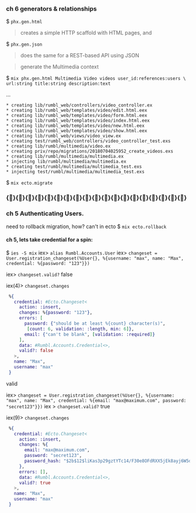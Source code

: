 ### ch 6 generators & relationships

$ `phx.gen.html`

> creates a simple HTTP scaffold with HTML pages, and

$ `phx.gen.json`

> does the same for a REST-based API using JSON


> generate the Multimedia context

$ `mix phx.gen.html Multimedia Video videos user_id:references:users \`
`url:string title:string description:text`

...
```
* creating lib/rumbl_web/controllers/video_controller.ex
* creating lib/rumbl_web/templates/video/edit.html.eex
* creating lib/rumbl_web/templates/video/form.html.eex
* creating lib/rumbl_web/templates/video/index.html.eex
* creating lib/rumbl_web/templates/video/new.html.eex
* creating lib/rumbl_web/templates/video/show.html.eex
* creating lib/rumbl_web/views/video_view.ex
* creating test/rumbl_web/controllers/video_controller_test.exs
* creating lib/rumbl/multimedia/video.ex
* creating priv/repo/migrations/20180704025952_create_videos.exs
* creating lib/rumbl/multimedia/multimedia.ex
* injecting lib/rumbl/multimedia/multimedia.ex
* creating test/rumbl/multimedia/multimedia_test.exs
* injecting test/rumbl/multimedia/multimedia_test.exs
```

$ `mix ecto.migrate`

### {}{}{}{}{}{}{}{}{}{}{}{}{}{}{}{}{}{}{}
### ch 5 Authenticating Users.

need to rollback migration, how? can't in ecto
$ `mix ecto.rollback`

#### ch 5, lets take credential for a spin:

$ `ies -S mix`
iex> `alias Rumbl.Accounts.User`
iex> `changeset = User.registration_changeset(%User{}, %{username: "max", name: "Max", credential: %{password: "123"}})`

iex> `changeset.valid?`
false

iex(4)> `changeset.changes`
```elixir
 %{
   credential: #Ecto.Changeset<
     action: :insert,
     changes: %{password: "123"},
     errors: [
       password: {"should be at least %{count} character(s)",
        [count: 6, validation: :length, min: 6]},
       email: {"can't be blank", [validation: :required]}
     ],
     data: #Rumbl.Accounts.Credential<>,
     valid?: false
   >,
   name: "Max",
   username: "max"
 }
```
valid

iex> `changeset = User.registration_changeset(%User{}, %{username: "max", name: "Max", credential: %{email: "max@maximum.com", password: "secret123"}})`
iex > `changeset.valid?`
true

iex(9)> `changeset.changes`
```elixir
 %{
   credential: #Ecto.Changeset<
     action: :insert,
     changes: %{
       email: "max@maximum.com",
       password: "secret123",
       password_hash: "$2b$12$liKas3p29gztYTc14/F30e8OFdRXX5jEk8ayj6W5dUpsqc.4D7Tg6"
     },
     errors: [],
     data: #Rumbl.Accounts.Credential<>,
     valid?: true
   >,
   name: "Max",
   username: "max"
 }
 ```
